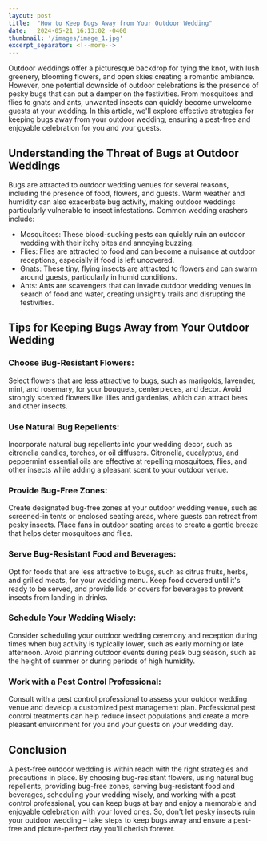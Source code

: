 ```yaml
---
layout: post
title:  "How to Keep Bugs Away from Your Outdoor Wedding"
date:   2024-05-21 16:13:02 -0400
thumbnail: '/images/image_1.jpg'
excerpt_separator: <!--more-->
---
```

Outdoor weddings offer a picturesque backdrop for tying the knot, with lush greenery, blooming flowers, and open skies creating a romantic ambiance. <!--more-->However, one potential downside of outdoor celebrations is the presence of pesky bugs that can put a damper on the festivities. From mosquitoes and flies to gnats and ants, unwanted insects can quickly become unwelcome guests at your wedding. In this article, we'll explore effective strategies for keeping bugs away from your outdoor wedding, ensuring a pest-free and enjoyable celebration for you and your guests.

## Understanding the Threat of Bugs at Outdoor Weddings
Bugs are attracted to outdoor wedding venues for several reasons, including the presence of food, flowers, and guests. Warm weather and humidity can also exacerbate bug activity, making outdoor weddings particularly vulnerable to insect infestations. Common wedding crashers include:
* Mosquitoes: These blood-sucking pests can quickly ruin an outdoor wedding with their itchy bites and annoying buzzing.
* Flies: Flies are attracted to food and can become a nuisance at outdoor receptions, especially if food is left uncovered.
* Gnats: These tiny, flying insects are attracted to flowers and can swarm around guests, particularly in humid conditions.
* Ants: Ants are scavengers that can invade outdoor wedding venues in search of food and water, creating unsightly trails and disrupting the festivities.

## Tips for Keeping Bugs Away from Your Outdoor Wedding
### Choose Bug-Resistant Flowers:
Select flowers that are less attractive to bugs, such as marigolds, lavender, mint, and rosemary, for your bouquets, centerpieces, and decor.
Avoid strongly scented flowers like lilies and gardenias, which can attract bees and other insects.
### Use Natural Bug Repellents:
Incorporate natural bug repellents into your wedding decor, such as citronella candles, torches, or oil diffusers.
Citronella, eucalyptus, and peppermint essential oils are effective at repelling mosquitoes, flies, and other insects while adding a pleasant scent to your outdoor venue.
### Provide Bug-Free Zones:
Create designated bug-free zones at your outdoor wedding venue, such as screened-in tents or enclosed seating areas, where guests can retreat from pesky insects.
Place fans in outdoor seating areas to create a gentle breeze that helps deter mosquitoes and flies.
### Serve Bug-Resistant Food and Beverages:
Opt for foods that are less attractive to bugs, such as citrus fruits, herbs, and grilled meats, for your wedding menu.
Keep food covered until it's ready to be served, and provide lids or covers for beverages to prevent insects from landing in drinks.
### Schedule Your Wedding Wisely:
Consider scheduling your outdoor wedding ceremony and reception during times when bug activity is typically lower, such as early morning or late afternoon.
Avoid planning outdoor events during peak bug season, such as the height of summer or during periods of high humidity.
### Work with a Pest Control Professional:
Consult with a pest control professional to assess your outdoor wedding venue and develop a customized pest management plan.
Professional pest control treatments can help reduce insect populations and create a more pleasant environment for you and your guests on your wedding day.

## Conclusion
A pest-free outdoor wedding is within reach with the right strategies and precautions in place. By choosing bug-resistant flowers, using natural bug repellents, providing bug-free zones, serving bug-resistant food and beverages, scheduling your wedding wisely, and working with a pest control professional, you can keep bugs at bay and enjoy a memorable and enjoyable celebration with your loved ones. So, don't let pesky insects ruin your outdoor wedding – take steps to keep bugs away and ensure a pest-free and picture-perfect day you'll cherish forever.
